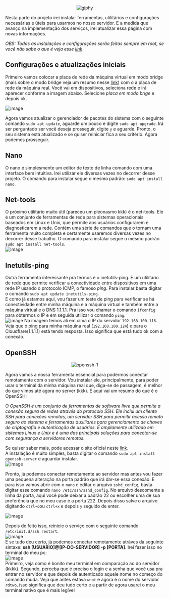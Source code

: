 <div align="center">

![giphy](https://user-images.githubusercontent.com/104470835/226196198-05907f48-d3ee-4e9c-8f67-58d6f8083a71.gif)
</div>

Nesta parte do projeto irei instalar ferramentas, utilitários e configurações necessárias e úteis para usarmos no nosso servidor. E a medida que avanço na implementação dos serviços, irei atualizar essa página com novas informações.

*OBS: Todas as instalações e configurações serão feitas sempre em root, se você não sabe o que é veja esse [link](https://help.ubuntu.com/kubuntu/desktopguide/pt_BR/root-and-sudo.html)*

## Configurações e atualizações iniciais
Primeiro vamos colocar a placa de rede da máquina virtual em modo bridge (mais sobre o modo bridge veja um resumo nesse [link](https://tecnoblog.net/responde/modo-bridge-ou-router-qual-a-diferenca-e-por-que-usar/#:~:text=O%20que%20%C3%A9%20modo%20Bridge,risco%20de%20problemas%20de%20desempenho.)) com o a placa de rede da máquina real. Você vai em dispositivos, seleciona rede e irá aparecer conforme a imagem abaixo. Selecione *placa em modo brige* e depois ok. 

![image](https://user-images.githubusercontent.com/104470835/226183919-dbbc7e2b-ed3a-415a-b495-19c28a2cfab9.png)

Agora vamos atualizar o gerenciador de pacotes do sistema com o seguinte comando `sudo apt update`, aguarde um pouco e digite `sudo apt upgrade`. Irá ser perguntado ser você deseja prosseguir, digite `y` e aguarde. Pronto, o seu sistema está atualizado e se quiser reiniciar fica a seu critério. Agora podemos prosseguir.

## Nano

O nano é simplesmente um editor de texto de linha comando com uma interface bem intuitiva. Irei utilizar ele diversas vezes no decorrer desse projeto. O comando para instalar segue o mesmo padrão: `sudo apt install nano`.

## Net-tools

O próximo utilitário muito útil (pareceu um pleonasmo kkk) é o net-tools. Ele é um conjunto de ferramentas de rede para sistemas operacionais baseados em Linux e Unix, que permite aos usuários configurarem e diagnosticarem a rede. Contém uma série de comandos que o tornam uma ferramenta muito completa e certamente usaremos diversas vezes no decorrer desse trabalho. O comando para instalar segue o mesmo padrão `sudo apt install net-tools`.<br>
![image](https://user-images.githubusercontent.com/104470835/226186102-459004ce-9f94-4c6a-9ef5-175bc2533dc2.png)

## Inetutils-ping 

Outra ferramenta interessante pra termos é o inetutils-ping. É um utilitário de rede que permite verificar a conectividade entre dispositivos em uma rede IP usando o protocolo ICMP, o famoso *ping*. Para instalar basta digitar o comando `sudo apt update inetutils-ping`.<br>
E como já estamos aqui, vou fazer um teste de ping para verificar se há conectividade entre minha máquina e a máquina virtual e também entre a máquina virtual e o DNS 1.1.1.1. Pra isso vou chamar o comando `ifconfig` para obtermos o IP e em seguida utilizar o comando `ping`.<br>
![image](https://user-images.githubusercontent.com/104470835/226197661-47edc517-31f2-4c0b-a695-13c8a5e71786.png)
Na imagem temos ali em cima o IP do servidor `192.168.100.116`. Veja que o ping para minha máquina real (`192.168.100.124`) e para o Cloudflare(1.1.1.1) está tendo resposta. Isso significa que está tudo ok com a conexão.

## OpenSSH

<div align="center">

![openssh-1](https://user-images.githubusercontent.com/104470835/226182754-280a8395-4da9-465e-bc1b-f6418353a10a.png)

</div>

Agora vamos a nossa ferramenta essencial para podermos conectar remotamente com o servidor. Vou instalar ele, principalmente, para poder usar o terminal da minha máquina real que, diga-se de passagem, é melhor do que vimos até agora no server (kkk). E aqui vai um resumo do que é o OpenSSH:<br>

*O OpenSSH é um conjunto de ferramentas de software livre que permite a conexão segura de redes através do protocolo SSH. Ele inclui um cliente SSH para conexões remotas, um servidor SSH para permitir acesso remoto seguro ao sistema e ferramentas auxiliares para gerenciamento de chaves de criptografia e autenticação de usuários. É amplamente utilizado em sistemas Linux e Unix e é uma das principais soluções para conectar-se com segurança a servidores remotos.*

Se quiser saber mais, pode acessar o site oficial neste [link](https://www.openssh.com/).<br>
A instalação é muito simples, basta digitar o comando `sudo apt install openssh-server` e aguardar instalar.<br>
![image](https://user-images.githubusercontent.com/104470835/226185414-b114d4a1-7846-4fd3-b9b6-becbcf63f61d.png)

Pronto, já podemos conectar remotamente ao servidor mas antes vou fazer uma pequena alteração na porta padrão que irá dar-se essa conexão. E para isso vamos abrir com o `nano` e editar o arquivo `sshd_config`, basta digitar esse comando `nano /etc/ssh/sshd_config`. No arquivo descomente a linha da porta, aqui você pode deixar a padrão 22 ou escolher uma de sua preferência que no meu caso é a porta 222. Depois disso salve o arquivo digitando `ctrl+o`ou `ctrl+x` e depois `y` seguido de enter.<br>

![image](https://user-images.githubusercontent.com/104470835/226198874-87e8023f-9803-4223-b492-6fd7dc27bc22.png)<br>

Depois de feito isso, reinicie o serviço com o seguinte comando `/etc/init.d/ssh restart`.<br>
![image](https://user-images.githubusercontent.com/104470835/226199086-3a2f7d0b-f890-4d59-b455-80ba2691a664.png)<br>
E se tudo deu certo, já podemos conectar remotamente atráves da seguinte sintaxe: **ssh [USUARIO]@[IP-DO-SERVIDOR] -p [PORTA]**. Irei fazer isso no terminal do meu pc:<br>
![image](https://user-images.githubusercontent.com/104470835/226199391-b4179303-5b7e-4a07-b762-070bedeee91f.png)<br>
Primeiro, veja como é bonito meu terminal em comparação ao do servidor (kkkk). Segundo, perceba que é preciso o login e a senha que você usa pra entrar no servidor e que depois de autenticado aquele nome no começo do comando muda. Veja que antes estava `wnot` e agora é o nome do servidor `rdtwo`, isso significa que deu tudo certo e a partir de agora usarei o meu terminal nativo que é mais legível
 
